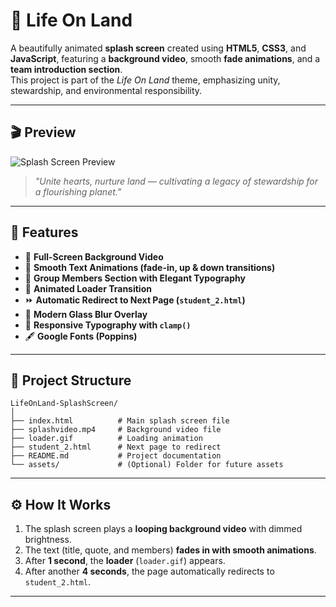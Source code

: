 # 🌿 Life On Land 

A beautifully animated **splash screen** created using **HTML5**, **CSS3**, and **JavaScript**, featuring a **background video**, smooth **fade animations**, and a **team introduction section**.  
This project is part of the *Life On Land* theme, emphasizing unity, stewardship, and environmental responsibility.

---

## 🎬 Preview

![Splash Screen Preview](splash-preview.gif)

> *"Unite hearts, nurture land — cultivating a legacy of stewardship for a flourishing planet."*

---

## 🚀 Features

- 🌌 **Full-Screen Background Video**
- 💫 **Smooth Text Animations (fade-in, up & down transitions)**
- 👥 **Group Members Section with Elegant Typography**
- 🔄 **Animated Loader Transition**
- ⏩ **Automatic Redirect to Next Page (`student_2.html`)**
- 🧊 **Modern Glass Blur Overlay**
- 🎨 **Responsive Typography with `clamp()`**
- 🖋️ **Google Fonts (Poppins)**

---

## 🧱 Project Structure

```
LifeOnLand-SplashScreen/
│
├── index.html          # Main splash screen file
├── splashvideo.mp4     # Background video file
├── loader.gif          # Loading animation
├── student_2.html      # Next page to redirect
├── README.md           # Project documentation
└── assets/             # (Optional) Folder for future assets
```

---

## ⚙️ How It Works

1. The splash screen plays a **looping background video** with dimmed brightness.
2. The text (title, quote, and members) **fades in with smooth animations**.
3. After **1 second**, the **loader** (`loader.gif`) appears.
4. After another **4 seconds**, the page automatically redirects to `student_2.html`.

---

